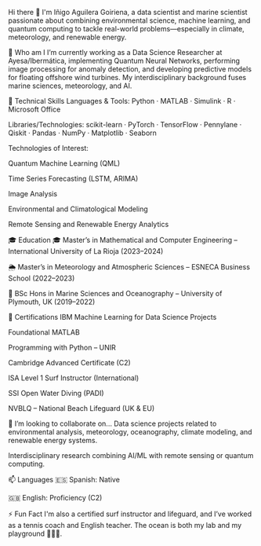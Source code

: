 Hi there 👋
I'm Iñigo Aguilera Goiriena, a data scientist and marine scientist passionate about combining environmental science, machine learning, and quantum computing to tackle real-world problems—especially in climate, meteorology, and renewable energy.

🔭 Who am I
I’m currently working as a Data Science Researcher at Ayesa/Ibermática, implementing Quantum Neural Networks, performing image processing for anomaly detection, and developing predictive models for floating offshore wind turbines. My interdisciplinary background fuses marine sciences, meteorology, and AI.

🌱 Technical Skills
Languages & Tools:
Python · MATLAB · Simulink · R · Microsoft Office

Libraries/Technologies:
scikit-learn · PyTorch · TensorFlow · Pennylane · Qiskit · Pandas · NumPy · Matplotlib · Seaborn

Technologies of Interest:

Quantum Machine Learning (QML)

Time Series Forecasting (LSTM, ARIMA)

Image Analysis

Environmental and Climatological Modeling

Remote Sensing and Renewable Energy Analytics

🎓 Education
🎓 Master’s in Mathematical and Computer Engineering – International University of La Rioja (2023–2024)

🌦️ Master’s in Meteorology and Atmospheric Sciences – ESNECA Business School (2022–2023)

🌊 BSc Hons in Marine Sciences and Oceanography – University of Plymouth, UK (2019–2022)

💬 Certifications
IBM Machine Learning for Data Science Projects

Foundational MATLAB

Programming with Python – UNIR

Cambridge Advanced Certificate (C2)

ISA Level 1 Surf Instructor (International)

SSI Open Water Diving (PADI)

NVBLQ – National Beach Lifeguard (UK & EU)

👯 I’m looking to collaborate on...
Data science projects related to environmental analysis, meteorology, oceanography, climate modeling, and renewable energy systems.

Interdisciplinary research combining AI/ML with remote sensing or quantum computing.

📫 Languages
🇪🇸 Spanish: Native

🇬🇧 English: Proficiency (C2)

⚡ Fun Fact
I'm also a certified surf instructor and lifeguard, and I’ve worked as a tennis coach and English teacher. The ocean is both my lab and my playground 🌊🏄‍♂️.
